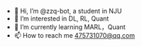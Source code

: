 - 👋 Hi, I’m @zzq-bot, a student in NJU
- 👀 I’m interested in DL, RL, Quant
- 🌱 I’m currently learning MARL，Quant
- 📫 How to reach me 475731070@qq.com

<!---
zzq-bot/zzq-bot is a ✨ special ✨ repository because its `README.md` (this file) appears on your GitHub profile.
You can click the Preview link to take a look at your changes.
--->
